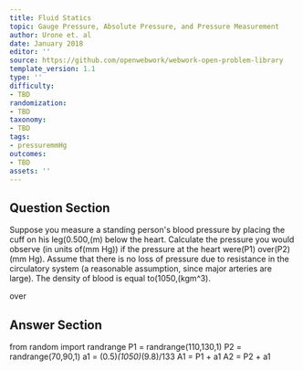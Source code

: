 ```yaml
---
title: Fluid Statics
topic: Gauge Pressure, Absolute Pressure, and Pressure Measurement
author: Urone et. al
date: January 2018
editor: ''
source: https://github.com/openwebwork/webwork-open-problem-library
template_version: 1.1
type: ''
difficulty:
- TBD
randomization:
- TBD
taxonomy:
- TBD
tags:
- pressuremmHg
outcomes:
- TBD
assets: ''
---
```


## Question Section 

Suppose you measure a standing person's blood pressure by placing the cuff on his leg(0.500,(m) below the heart. Calculate the pressure you would observe (in units of(mm Hg)) if the pressure at the heart were(P1)  over(P2)(mm Hg). Assume that there is no loss of pressure due to resistance in the circulatory system (a reasonable assumption, since major arteries are large). The density of blood is equal to(1050,(kgm^3).
 
over



## Answer Section

from random import randrange
P1 = randrange(110,130,1)
P2 = randrange(70,90,1)
a1 = (0.5)*(1050)*(9.8)/133
A1 = P1 + a1 
A2 = P2 + a1